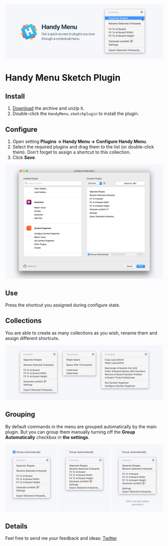 ![Cover](images/cover_image.png)

# Handy Menu Sketch Plugin
## Install

1. [Download](https://github.com/sergeishere/HandyMenu-SketchPlugin/archive/master.zip) the archive and unzip it.
2. Double-click the `HandyMenu.sketchplugin` to install the plugin.

## Configure
1. Open setting **Plugins → Handy Menu → Configure Handy Menu**.
2. Select the required plugins and drag them to the list (or double-click them). Don't forget to assign a shortcut to this collection.
3. Click **Save**.

![Settings](images/settings.png)

## Use
Press the shortcut you assigned during configure state.

## Collections
You are able to create as many collections as you wish, rename them and assign different shortcuts.

![Collections](images/collections.png)

## Grouping
By default commands in the menu are grouped automatically by the main plugin. But you can group them manually turning off the **Group Automatically** checkbox in **the settings**.

![Grouping](images/grouping.png)


## Details

Feel free to send me your feedback and ideas: [Twitter](https://twitter.com/sergehere)
